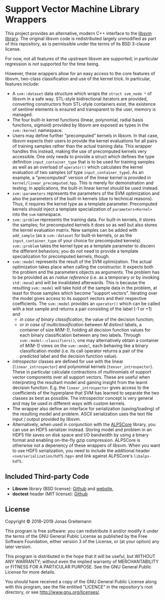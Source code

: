 Support Vector Machine Library Wrappers
=======================================

This project provides an alternative, modern C++ interface to
the [libsvm library][1]. The original libsvm code is redistributed largely
unmodified as part of this repository, as is permissible under
the terms of its BSD 3-clause license.

For now, not all features of the upstream libsvm are supported; in particular
regression is _not_ supported for the time being.

However, these wrappers allow for an easy access to the core features of libsvm,
two-class classification and use of the kernel trick. In particular, features
include:

  * A `svm::dataset` data structure which wraps the `struct svm_node *` of
    libsvm in a safe way. STL-style bidirectional iterators are provided,
    converting constructors from STL-style containers exist, the existence of
    sentinel elements is ensured and transparent to the user, memory is managed.
  * The four built-in kernel functions (linear, polynomial, radial basis
    functions, sigmoid) provided by libsvm are exposed as types in the
    `svm::kernel` namespace.
  * Users may define further "precomputed" kernels in libsvm. In that case,
    libsvm expects their users to provide the kernel evaluations for all pairs
    of training samples rather than the actual training data. This wrapper
    handles this instead, making the use of precomputed kernels very accessible.
    One only needs to provide a struct which defines the type definition
    `input_container_type` that is to be used for training samples as well as an
    overload of `operator()` which calculates the kernel evaluation of two
    samples (of type `input_container_type`). As an example, a "precomputed"
    version of the linear kernel is provided in `kernel/linear_precomputed.hpp`.
    This is merely for demonstration and testing; in applications, the built-in
    linear kernel should be used instead.
  * `svm::parameters` represents the parameters of the SVM optimization and also
    the parameters of the built-in kernels (due to technical reasons). Thus, it
    requires the kernel type as a template parameter. Precomputed kernels should
    inject a template specialization of `parameters<Kernel>` into the `svm`
    namespace.
  * `svm::problem` represents the training data. For built-in kernels, it stores
    the samples; for precomputed kernels it does so as well but also stores the
    kernel evaluation matrix. New samples can be added with `add_sample` (as a
    `svm::dataset` for built-in kernels, or as the `input_container_type` of
    your choice for precomputed kernels). `svm::problem` takes the kernel type
    as a template parameter to discern the different behaviors; you do _not_
    need to provide a template specialization for precomputed kernels, though.
  * `svm::model` represents the result of the SVM optimization. The actual
    optimization takes place when calling the constructor. It expects both the
    problem and the parameters objects as arguments. The problem has to be
    provided as an _rvalue reference_ (i.e. as a temporary or by invoking
    `std::move`) and will be invalidated afterwards. This is because the
    resulting `svm::model` will take hold of the sample data in the problem, at
    least for those samples which become "support vectors".
    Iterating over the model gives access to its support vectors and their
    respective coefficients.
    The `svm::model` provides an `operator()` which can be called with a test
    sample and returns a pair consisting of the label (-1 or +1) and
      - _in case of binary classification_, the value of the decision function;
      - or _in case of multiclassification_ between _M_ distinct labels, a
        container of size _M(M-1)_, holding all decision function values for
        each binary classification between any two labels.
        Through `svm::model::classifiers()`, one may alternatively obtain
        a container of _M(M-1)_ views on the `svm::model`, each behaving like a
        binary classification model (i.e. its call operator returns a pair of
        the predicted label and the decision function value).
  * _introspector_ classes are defined for use with the linear
    (`linear_introspector`) and polynomial kernels (`tensor_introspector`).
    These in particular calculate contractions of multinomials of support vector
    components over all support vectors. These are useful when interpreting the
    resultant model and gaining insight from the learnt decision function. E.g.
    the `linear_introspector` gives access to the coefficients of the hyperplane
    that SVM has learned to separate the two classes as best as possible. The
    introspector concept is very general and may be used in different ways with
    custom kernels.
  * The wrapper also define an interface for serialization (saving/loading) of
    the resulting model and problem. ASCII serialization uses the text file
    input / output provided by libsvm.
  * Alternatively, when used in conjunction with the [ALPSCore][3] library, you
    can use an HDF5 serializer instead. Storing model and problem in an HDF5
    file saves on disk space and I/O bandwidth by using a binary format and
    enabling on-the-fly gzip compression. ALPSCore is otherwise not a depenency
    of these wrappers of libsvm. When you want to use HDF5 serialization, you
    need to include the additional header `<svm/serialization/hdf5.hpp>` and
    link against ALPSCore's `libalps-hdf5`.


Included Third-party Code
-------------------------

  * **Libsvm** library (BSD license): [Github][1] and [website][2],
  * **doctest** header (MIT license): [Github][4]


License
-------

Copyright © 2018–2019  Jonas Greitemann

This program is free software: you can redistribute it and/or modify
it under the terms of the GNU General Public License as published by
the Free Software Foundation, either version 3 of the License, or
(at your option) any later version.

This program is distributed in the hope that it will be useful,
but WITHOUT ANY WARRANTY; without even the implied warranty of
MERCHANTABILITY or FITNESS FOR A PARTICULAR PURPOSE.  See the
GNU General Public License for more details.

You should have received a copy of the GNU General Public License
along with this program, see the file entitled "LICENCE" in the
repository's root directory, or see <http://www.gnu.org/licenses/>.


  [1]: https://github.com/cjlin1/libsvm
  [2]: https://www.csie.ntu.edu.tw/~cjlin/libsvm/
  [3]: https://github.com/ALPSCore/ALPSCore
  [4]: https://github.com/onqtam/doctest
